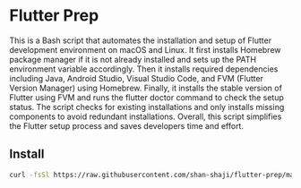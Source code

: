 # Flutter Prep

This is a Bash script that automates the installation and setup of Flutter development environment on macOS and Linux. It first installs Homebrew package manager if it is not already installed and sets up the PATH environment variable accordingly. Then it installs required dependencies including Java, Android Studio, Visual Studio Code, and FVM (Flutter Version Manager) using Homebrew. Finally, it installs the stable version of Flutter using FVM and runs the flutter doctor command to check the setup status. The script checks for existing installations and only installs missing components to avoid redundant installations. Overall, this script simplifies the Flutter setup process and saves developers time and effort.


## Install

```sh
curl -fsSl https://raw.githubusercontent.com/shan-shaji/flutter-prep/main/flutter-prep | /bin/bash
```
